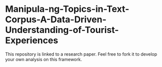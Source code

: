 # Manipula-ng-Topics-in-Text-Corpus-A-Data-Driven-Understanding-of-Tourist-Experiences
This repository is linked to a research paper. Feel free to fork it to develop your own analysis on this framework.
